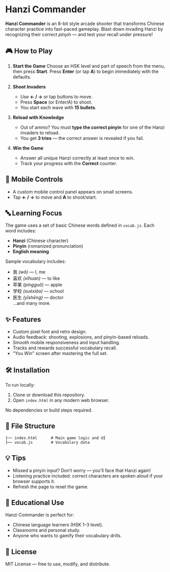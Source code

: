 
# Hanzi Commander

**Hanzi Commander** is an 8-bit style arcade shooter that transforms Chinese character practice into fast-paced gameplay. Blast down invading Hanzi by recognizing their correct *pinyin* — and test your recall under pressure!

## 🎮 How to Play

1. **Start the Game**
   Choose an HSK level and part of speech from the menu, then press **Start**. Press **Enter** (or tap **A**) to begin immediately with the defaults.

2. **Shoot Invaders**  
   - Use **← / →** or tap buttons to move.
   - Press **Space** (or Enter/A) to shoot.
   - You start each wave with **15 bullets**.

3. **Reload with Knowledge**  
   - Out of ammo? You must **type the correct pinyin** for one of the Hanzi invaders to reload.
   - You get **3 tries** — the correct answer is revealed if you fail.

4. **Win the Game**  
   - Answer all unique Hanzi correctly at least once to win.
   - Track your progress with the **Correct** counter.

## 📱 Mobile Controls

- A custom mobile control panel appears on small screens.
- Tap **← / →** to move and **A** to shoot/start.

## 🔤 Learning Focus

The game uses a set of basic Chinese words defined in `vocab.js`. Each word includes:
- **Hanzi** (Chinese character)
- **Pinyin** (romanized pronunciation)
- **English meaning**

Sample vocabulary includes:
- 我 *(wǒ)* — I, me  
- 喜欢 *(xǐhuan)* — to like  
- 苹果 *(píngguǒ)* — apple  
- 学校 *(xuéxiào)* — school  
- 医生 *(yīshēng)* — doctor  
...and many more.

## ✨ Features

- Custom pixel font and retro design.
- Audio feedback: shooting, explosions, and pinyin-based reloads.
- Smooth mobile responsiveness and input handling.
- Tracks and rewards successful vocabulary recall.
- "You Win" screen after mastering the full set.

## 🛠️ Installation

To run locally:
1. Clone or download this repository.
2. Open `index.html` in any modern web browser.

No dependencies or build steps required.

## 📁 File Structure

```
├── index.html      # Main game logic and UI
├── vocab.js        # Vocabulary data
```

## 💡 Tips

- Missed a pinyin input? Don’t worry — you'll face that Hanzi again!
- Listening practice included: correct characters are spoken aloud if your browser supports it.
- Refresh the page to reset the game.

## 🧠 Educational Use

Hanzi Commander is perfect for:
- Chinese language learners (HSK 1–3 level).
- Classrooms and personal study.
- Anyone who wants to gamify their vocabulary drills.

## 📄 License

MIT License — free to use, modify, and distribute.
